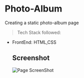 # Photo-Album
Creating a static photo-album page

>Tech Stack followed:
* FrontEnd: HTML,CSS

 
  ## Screenshot ##
  ![Page ScreenShot](photoAlbumImage.png)


